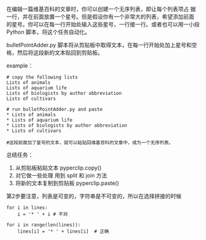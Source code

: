 在编辑一篇维基百科的文章时，你可以创建一个无序列表，即让每个列表项占
据一行，并在前面放置一个星号。但是假设你有一个非常大的列表，希望添加前面
的星号。你可以在每一行开始处输入这些星号，一行接一行。或者也可以用一小段
Python 脚本，将这个任务自动化。

bulletPointAdder.py 脚本将从剪贴板中取得文本，在每一行开始处加上星号和空
格，然后将这段新的文本贴回到剪贴板。

example：

```
# copy the following lists
Lists of animals
Lists of aquarium life
Lists of biologists by author abbreviation
Lists of cultivars

# run bulletPointAdder.py and paste
* Lists of animals
* Lists of aquarium life
* Lists of biologists by author abbreviation
* Lists of cultivars

#这段前面加了星号的文本，就可以粘贴回维基百科的文章中，成为一个无序列表。
```



总结任务：

1. 从剪贴板粘贴文本	pyperclip.copy()
2. 对它做一些处理    用到 split 和 join 方法
3. 将新的文本复制到剪贴板 pyperclip.paste()



第2步要注意，列表是可变的，字符串是不可变的，所以在选择拼接的时候

```
for i in lines:
	i = '* ' + i # 不对

for i in range(len(lines)):
	lines[i] = '* ' + lines[i]	# 正确
```

